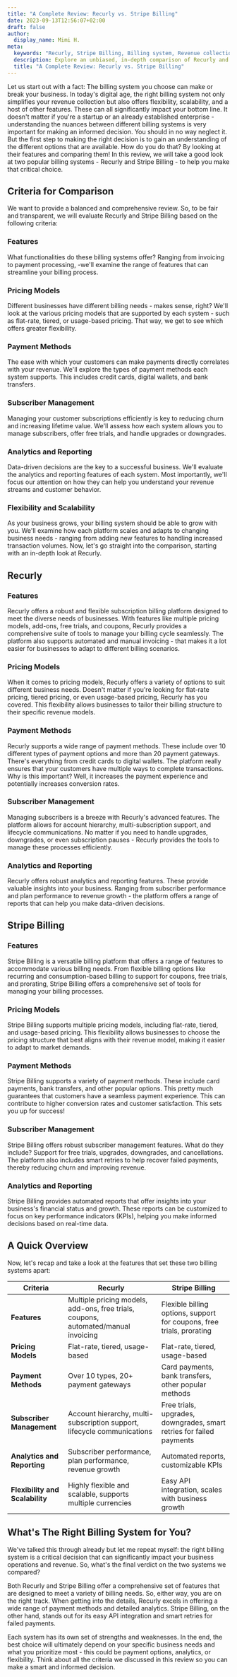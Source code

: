```yaml
---
title: "A Complete Review: Recurly vs. Stripe Billing"
date: 2023-09-13T12:56:07+02:00
draft: false
author:
  display_name: Mimi H.
meta:
  keywords: "Recurly, Stripe Billing, Billing system, Revenue collection, Usage-based pricing, Payment Methods, Digital wallets, Bank transfers, Subscriber Management, Free trials, Analytics and Reporting, Data-driven decisions"
  description: Explore an unbiased, in-depth comparison of Recurly and Stripe Billing. Learn about features, pricing, payment methods, and more to make an informed choice.
  title: "A Complete Review: Recurly vs. Stripe Billing"
---
```

Let us start out with a fact: The billing system you choose can make or break your business. In today's digital age, the right billing system not only simplifies your revenue collection but also offers flexibility, scalability, and a host of other features. These can all significantly impact your bottom line. It doesn't matter if you're a startup or an already established enterprise - understanding the nuances between different billing systems is very important for making an informed decision. You should in no way neglect it. But the first step to making the right decision is to gain an understanding of the different options that are available. How do you do that? By looking at their features and comparing them! 
In this review, we will take a good look at two popular billing systems - Recurly and Stripe Billing - to help you make that critical choice.

## Criteria for Comparison

We want to provide a balanced and comprehensive review. So, to be fair and transparent, we will evaluate Recurly and Stripe Billing based on the following criteria:

### Features

What functionalities do these billing systems offer? Ranging from invoicing to payment processing, -we'll examine the range of features that can streamline your billing process.

### Pricing Models

Different businesses have different billing needs - makes sense, right? We'll look at the various pricing models that are supported by each system - such as flat-rate, tiered, or usage-based pricing. That way, we get to see which offers greater flexibility.

### Payment Methods

The ease with which your customers can make payments directly correlates with your revenue. We'll explore the types of payment methods each system supports. This includes credit cards, digital wallets, and bank transfers.

### Subscriber Management

Managing your customer subscriptions efficiently is key to reducing churn and increasing lifetime value. We'll assess how each system allows you to manage subscribers, offer free trials, and handle upgrades or downgrades.

### Analytics and Reporting

Data-driven decisions are the key to a successful business. We'll evaluate the analytics and reporting features of each system. Most importantly, we'll focus our attention on how they can help you understand your revenue streams and customer behavior.

### Flexibility and Scalability

As your business grows, your billing system should be able to grow with you. We'll examine how each platform scales and adapts to changing business needs - ranging from adding new features to handling increased transaction volumes.
Now, let's go straight into the comparison, starting with an in-depth look at Recurly.

## Recurly

### Features

Recurly offers a robust and flexible subscription billing platform designed to meet the diverse needs of businesses. With features like multiple pricing models, add-ons, free trials, and coupons, Recurly provides a comprehensive suite of tools to manage your billing cycle seamlessly. The platform also supports automated and manual invoicing - that makes it a lot easier for businesses to adapt to different billing scenarios.

### Pricing Models

When it comes to pricing models, Recurly offers a variety of options to suit different business needs. Doesn't matter if you're looking for flat-rate pricing, tiered pricing, or even usage-based pricing, Recurly has you covered. This flexibility allows businesses to tailor their billing structure to their specific revenue models.

### Payment Methods

Recurly supports a wide range of payment methods. These include over 10 different types of payment options and more than 20 payment gateways. There's everything from credit cards to digital wallets. The platform really ensures that your customers have multiple ways to complete transactions. Why is this important? Well, it increases the payment experience and potentially increases conversion rates.

### Subscriber Management

Managing subscribers is a breeze with Recurly's advanced features. The platform allows for account hierarchy, multi-subscription support, and lifecycle communications. No matter if you need to handle upgrades, downgrades, or even subscription pauses - Recurly provides the tools to manage these processes efficiently.

### Analytics and Reporting

Recurly offers robust analytics and reporting features. These provide valuable insights into your business. Ranging from subscriber performance and plan performance to revenue growth - the platform offers a range of reports that can help you make data-driven decisions.

## Stripe Billing

### Features
Stripe Billing is a versatile billing platform that offers a range of features to accommodate various billing needs. From flexible billing options like recurring and consumption-based billing to support for coupons, free trials, and prorating, Stripe Billing offers a comprehensive set of tools for managing your billing processes.

### Pricing Models

Stripe Billing supports multiple pricing models, including flat-rate, tiered, and usage-based pricing. This flexibility allows businesses to choose the pricing structure that best aligns with their revenue model, making it easier to adapt to market demands.

### Payment Methods

Stripe Billing supports a variety of payment methods. These include card payments, bank transfers, and other popular options. This pretty much guarantees that customers have a seamless payment experience. This can contribute to higher conversion rates and customer satisfaction. This sets you up for success!

### Subscriber Management

Stripe Billing offers robust subscriber management features. What do they include? Support for free trials, upgrades, downgrades, and cancellations. The platform also includes smart retries to help recover failed payments, thereby reducing churn and improving revenue.

### Analytics and Reporting

Stripe Billing provides automated reports that offer insights into your business's financial status and growth. These reports can be customized to focus on key performance indicators (KPIs), helping you make informed decisions based on real-time data.

## A Quick Overview

Now, let's recap and take a look at the features that set these two billing systems apart:

| Criteria | Recurly | Stripe Billing |
| --- | --- | --- |
| **Features** | Multiple pricing models, add-ons, free trials, coupons, automated/manual invoicing | Flexible billing options, support for coupons, free trials, prorating |
| **Pricing Models** | Flat-rate, tiered, usage-based | Flat-rate, tiered, usage-based |
| **Payment Methods** | Over 10 types, 20+ payment gateways | Card payments, bank transfers, other popular methods |
| **Subscriber Management** | Account hierarchy, multi-subscription support, lifecycle communications | Free trials, upgrades, downgrades, smart retries for failed payments |
| **Analytics and Reporting** | Subscriber performance, plan performance, revenue growth | Automated reports, customizable KPIs |
| **Flexibility and Scalability** | Highly flexible and scalable, supports multiple currencies | Easy API integration, scales with business growth | 


## What's The Right Billing System for You?

We've talked this through already but let me repeat myself: the right billing system is a critical decision that can significantly impact your business operations and revenue. So, what's the final verdict on the two systems we compared?

Both Recurly and Stripe Billing offer a comprehensive set of features that are designed to meet a variety of billing needs. So, either way, you are on the right track. When getting into the details,  Recurly excels in offering a wide range of payment methods and detailed analytics. Stripe Billing, on the other hand, stands out for its easy API integration and smart retries for failed payments.

Each system has its own set of strengths and weaknesses. In the end, the best choice will ultimately depend on your specific business needs and what you prioritize most - this could be payment options, analytics, or flexibility. Think about all the criteria we discussed in this review so you can make a smart and informed decision.